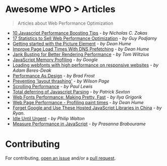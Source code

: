 # Awesome WPO > Articles

> Articles about Web Performance Optimization


* [10 Javascript Performance Boosting Tips](http://jonraasch.com/blog/10-javascript-performance-boosting-tips-from-nicholas-zakas) - _by Nicholas C. Zakas_
* [17 Statistics to Sell Web Performance Optimization](http://www.guypo.com/17-statistics-to-sell-web-performance-optimization/) - _by Guy Podjarny_
* [Getting started with the Picture Element](http://deanhume.com/Home/BlogPost/getting-started-with-the-picture-element/8109) - _by Dean Hume_
* [Improve Page Load Times With DNS Prefetching](http://www.deanhume.com/Home/BlogPost/improve-page-load-times-with-dns-prefetching/80) - _by Dean Hume_
* [Jank Busting for Better Rendering Performance](http://www.html5rocks.com/en/tutorials/speed/rendering/) - _by Tom Wiltzius_
* [JavaScript Memory Profiling](https://developer.chrome.com/devtools/docs/javascript-memory-profiling) - _by Google_
* [Loading webfonts with high performance on responsive websites](http://bdadam.com/blog/loading-webfonts-with-high-performance.html) - _by Adam Beres-Deak_
* [Performance As Design](http://bradfrost.com/blog/post/performance-as-design/) - _by Brad Frost_
* [Preventing 'layout thrashing'](http://wilsonpage.co.uk/preventing-layout-thrashing/) - _by Wilson Page_
* [Scrolling Performance](http://www.html5rocks.com/en/tutorials/speed/scrolling/) - _by Paul Lewis_
* [Total deferring of Javascript Parsing](http://www.feedthebot.com/pagespeed/defer-loading-javascript.html) - _by Patrick Sexton_
* [Web Fonts Performance: Making Pretty, Fast](https://www.igvita.com/2012/09/12/web-fonts-performance-making-pretty-fast/) - _by Ilya Grigorik_
* [Web Page Performance - Profiling paint times](http://www.deanhume.com/Home/BlogPost/web-page-performance---profiling-paint-times/91) - _by Dean Hume_
* [Forget Google and Use These Hosted JavaScript Libraries in China](http://chineseseoshifu.com/blog/china-hosted-javascript-libraries-jquery-dojo-boostrap.html) - _by Ryan_.
* [Idle Until Urgent](https://philipwalton.com/articles/idle-until-urgent/) - _by Philip Walton_
* [Measure Performance in JavaScript](https://link.medium.com/Iaj0fmBjF3) - _by Prasanna Brabourame_

# Contributing

For contributing, [open an issue](https://github.com/davidsonfellipe/awesome-wpo/issues) and/or a [pull request](https://github.com/davidsonfellipe/awesome-wpo/pulls).
